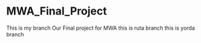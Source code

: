 # MWA_Final_Project 
This is my branch
Our Final project for MWA
this is ruta branch
this is yorda branch

